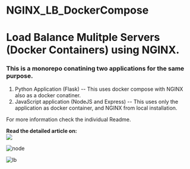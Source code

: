 # NGINX_LB_DockerCompose
<h1> Load Balance Mulitple Servers (Docker Containers) using NGINX. </h1>

<h3> This is a monorepo conatining two applications for the same purpose. </h3>

 1. Python Application (Flask) -- This uses docker compose with NGINX also as a docker conatiner.
 2. JavaScript application (NodeJS and Express) -- This uses only the application as docker container, and NGINX from local installation.

For more information check the individual Readme.

<strong> Read the detailed article on: </strong>
</br><a href = "https://medium.com/@sagarkrp/how-to-configure-nginx-to-load-balance-multiple-servers-nginx-docker-compose-c8e1d746f02b" target ="_blank"><img src = "https://img.shields.io/badge/medium-%23E4405G.svg?&style=for-the-badge&logo=medium&logoColor=black&white"></a>


![node](https://user-images.githubusercontent.com/42873729/233831424-094d8c43-b178-439a-be64-d9b6dc6cd977.gif)

![lb](https://user-images.githubusercontent.com/42873729/233831427-92d5f42b-b411-4127-a059-a7e2bedeff8a.gif)
